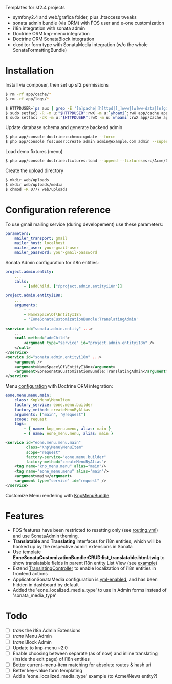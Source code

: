 Templates for sf2.4 projects

* symfony2.4 and web/grafica folder, plus .htaccess tweaks
* sonata admin bundle (via ORM) with FOS user and e-one customization
* i18n integration with sonata admin
* Doctrine ORM knp-menu integration
* Doctrine ORM SonataBlock integration
* ckeditor form type with SonataMedia integration (w/o the whole SonataFormattingBundle)

# Installation
Install via composer, then set up sf2 permissions
```sh
$ rm -rf app/cache/*
$ rm -rf app/logs/*

$ HTTPDUSER=`ps aux | grep -E '[a]pache|[h]ttpd|[_]www|[w]ww-data|[n]ginx' | grep -v root | head -1 | cut -d\  -f1`
$ sudo setfacl -R -m u:"$HTTPDUSER":rwX -m u:`whoami`:rwX app/cache app/logs
$ sudo setfacl -dR -m u:"$HTTPDUSER":rwX -m u:`whoami`:rwX app/cache app/logs
```
Update database schema and generate backend admin
```sh
$ php app/console doctrine:schema:update --force
$ php app/console fos:user:create admin admin@example.com admin --super-admin
```
Load demo fixtures (menu)
```sh
$ php app/console doctrine:fixtures:load --append --fixtures=src/Acme/DemoBundle/DataFixtures/ORM
```
Create the upload directory
```sh
$ mkdir web/uploads
$ mkdir web/uploads/media
$ chmod -R 0777 web/uploads
```

# Configuration reference
To use gmail mailing service (during developement) use these parameters:
```yml
parameters:
    mailer_transport: gmail
    mailer_host: localhost
    mailer_user: your-gmail-user
    mailer_password: your-gmail-password
```

Sonata Admin configuration for i18n entities:
```yml
project.admin.entity:
    ...
    calls:
        - [addChild, ["@project.admin.entityi18n"]]    
            
project.admin.entityi18n:
    ...
    arguments:
        - ~
        - NameSpace\Of\EntityI18n
        - 'EoneSonataCustomizationBundle:TranslatingAdmin'
```
```xml
<service id="sonata.admin.entity" ...>
    ...
    <call method="addChild">
        <argument type="service" id="project.admin.entityi18n" />
    </call>
</service>
<service id="sonata.admin.entityi18n" ...>    
    <argument />
    <argument>NameSpace\Of\EntityI18n</argument>
    <argument>EoneSonataCustomizationBundle:TranslatingAdmin</argument>
</service>
```

Menu [configuration](src/Eone/MenuBundle/Resources/config/services.yml#L7-15) with Doctrine ORM integration:
```yml
eone.menu.menu.main:
    class: Knp\Menu\MenuItem
    factory_service: eone.menu.builder
    factory_method: createMenuByAlias
    arguments: ["main", "@request"]
    scope: request
    tags:
        - { name: knp_menu.menu, alias: main }
        - { name: eone_menu.menu, alias: main }
```
```xml
<service id="eone.menu.menu.main"
         class="Knp\Menu\MenuItem"
         scope="request"
         factory-service="eone.menu.builder"
         factory-method="createMenuByAlias">
    <tag name="knp_menu.menu" alias="main"/>
    <tag name="eone_menu.menu" alias="main"/>
    <argument>main</argument>
    <argument type="service" id="request" />
</service>
```

Customize Menu rendering with [KnpMenuBundle](https://github.com/KnpLabs/KnpMenuBundle/blob/1.1.x/Resources/doc/custom_renderer.md)

# Features
* FOS features have been restricted to resetting only (see [routing.yml](app/config/routing.yml)) and use SonataAdmin theming.
* **Translatable** and **Translating** interfaces for i18n entities, which will be hooked up by the respective admin extensions in Sonata
* Use template **EoneSonataCustomizationBundle:CRUD:list_translatable.html.twig** to show translatable fields in parent i18n entity List View (see [example](src/Acme/DemoBundle/Admin/NewsAdmin.php#L23))
* Extend [TranslatingController](src/Eone/SonataCustomizationBundle/Controller/TranslatingController.php) to enable localization of i18n entities in frontend actions
* ApplicationSonataMedia configuration is [yml-enabled](src/Application/Sonata/MediaBundle/Resources/config/services.yml), and has been hidden in dashboard by default
* Added the 'eone_localized_media_type' to use in Admin forms instead of 'sonata_media_type'

# Todo
* [ ] *trans* the i18n Admin Extensions
* [ ] *trans* Menu Admin
* [ ] *trans* Block Admin
* [ ] Update to knp-menu ~2.0
* [ ] Enable choosing between separate (as of now) and inline translating (inside the edit page) of i18n entities
* [ ] Better current-menu-item matching for absolute routes & hash uri
* [ ] Better key-value form templating
* [ ] Add a 'eone_localized_media_type' example (to Acme/News entity?)
